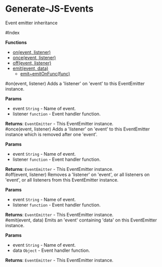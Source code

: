 Generate-JS-Events
==================

Event emitter inheritance 


#Index

**Functions**

* [on(event, listener)](#on)
* [once(event, listener)](#once)
* [off(event, listener)](#off)
* [emit(event, data)](#emit)
  * [emit~emitOnFunc(func)](#emit..emitOnFunc)
 
<a name="on"></a>
#on(event, listener)
Adds a 'listener' on 'event' to this EventEmitter instance.

**Params**

- event `String` - Name of event.  
- listener `function` - Event handler function.  

**Returns**: `EventEmitter` - This EventEmitter instance.  
<a name="once"></a>
#once(event, listener)
Adds a 'listener' on 'event' to this EventEmitter instance which is removed after one 'event'.

**Params**

- event `String` - Name of event.  
- listener `function` - Event handler function.  

**Returns**: `EventEmitter` - This EventEmitter instance.  
<a name="off"></a>
#off(event, listener)
Removes a 'listener' on 'event', or all listeners on 'event', or all listeners from this EventEmitter instance.

**Params**

- event `String` - Name of event.  
- listener `function` - Event handler function.  

**Returns**: `EventEmitter` - This EventEmitter instance.  
<a name="emit"></a>
#emit(event, data)
Emits an 'event' containing 'data' on this EventEmitter instance.

**Params**

- event `String` - Name of event.  
- data `Object` - Event handler function.  

**Returns**: `EventEmitter` - This EventEmitter instance.  
